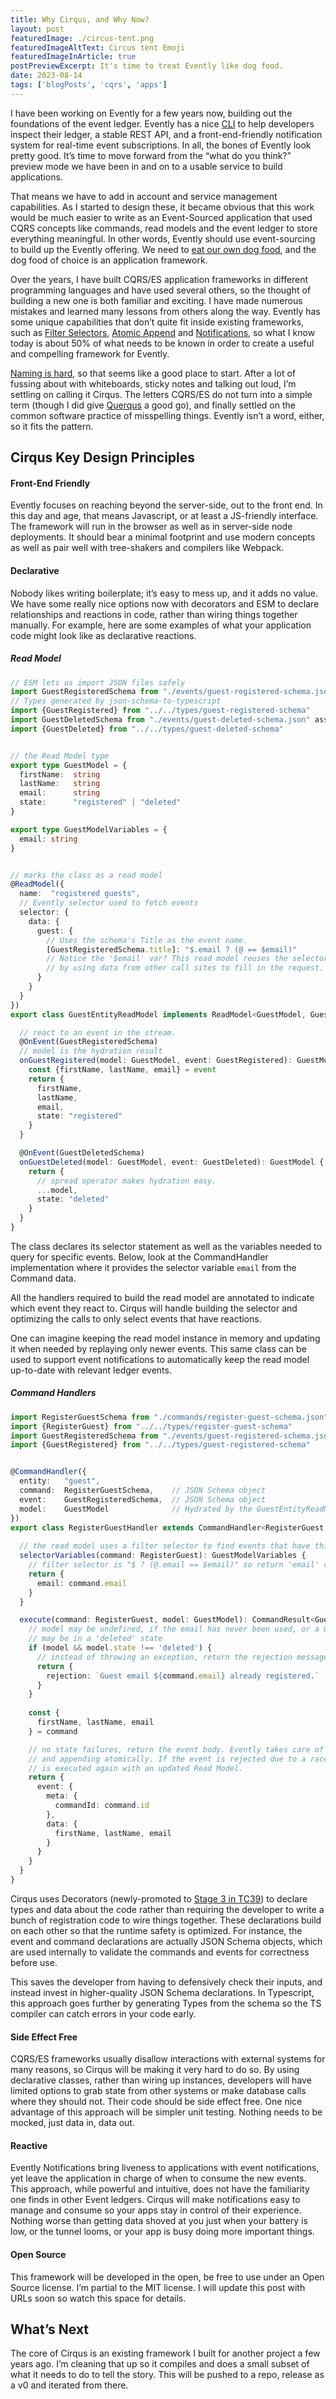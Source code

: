```yaml
---
title: Why Cirqus, and Why Now?
layout: post
featuredImage: ./circus-tent.png
featuredImageAltText: Circus tent Emoji
featuredImageInArticle: true
postPreviewExcerpt: It's time to treat Evently like dog food.
date: 2023-08-14
tags: ['blogPosts', 'cqrs', 'apps']
---
```




I have been working on Evently for a few years now, building out the foundations of the event ledger. Evently has a nice [CLI](https://www.npmjs.com/package/@evently-cloud/cli) to help developers inspect their ledger, a stable REST API, and a front-end-friendly notification system for real-time event subscriptions. In all, the bones of Evently look pretty good. It’s time to move forward from the “what do you think?” preview mode we have been in and on to a usable service to build applications.

That means we have to add in account and service management capabilities. As I started to design these, it became obvious that this work would be much easier to write as an Event-Sourced application that used CQRS concepts like commands, read models and the event ledger to store everything meaningful. In other words, Evently should use event-sourcing to build up the Evently offering. We need to [eat our own dog food](https://www.computer.org/csdl/magazine/so/2006/03/s3005/13rRUygBwg0), and the dog food of choice is an application framework.

Over the years, I have built CQRS/ES application frameworks in different programming languages and have used several others, so the thought of building a new one is both familiar and exciting. I have made numerous mistakes and learned many lessons from others along the way. Evently has some unique capabilities that don’t quite fit inside existing frameworks, such as [Filter Selectors](../../concepts/overview#filter-selectors), [Atomic Append](../../concepts/overview#atomic-append) and [Notifications](../../concepts/notify), so what I know today is about 50% of what needs to be known in order to create a useful and compelling framework for Evently.

[Naming is hard](https://martinfowler.com/bliki/TwoHardThings.html), so that seems like a good place to start. After a lot of fussing about with whiteboards, sticky notes and talking out loud, I’m settling on calling it Cirqus. The letters CQRS/ES do not turn into a simple term (though I did give [Querqus](https://en.wikipedia.org/wiki/Oak) a good go), and finally settled on the common software practice of misspelling things. Evently isn’t a word, either, so it fits the pattern.

## Cirqus Key Design Principles

#### Front-End Friendly

Evently focuses on reaching beyond the server-side, out to the front end. In this day and age, that means Javascript, or at least a JS-friendly interface. The framework will run in the browser as well as in server-side node deployments. It should bear a minimal footprint and use modern concepts as well as pair well with tree-shakers and compilers like Webpack.

#### Declarative

Nobody likes writing boilerplate; it’s easy to mess up, and it adds no value. We have some really nice options now with decorators and ESM to declare relationships and reactions in code, rather than wiring things together manually. For example, here are some examples of what your application code might look like as declarative reactions.

##### Read Model

```typescript
// ESM lets us import JSON files safely
import GuestRegisteredSchema from "./events/guest-registered-schema.json" assert {type: "json"}
// Types generated by json-schema-to-typescript
import {GuestRegistered} from "../../types/guest-registered-schema"
import GuestDeletedSchema from "./events/guest-deleted-schema.json" assert {type: "json"}
import {GuestDeleted} from "../../types/guest-deleted-schema"


// the Read Model type
export type GuestModel = {
  firstName:  string
  lastName:   string
  email:      string
  state:      "registered" | "deleted"
}

export type GuestModelVariables = {
  email: string
}


// marks the class as a read model
@ReadModel({
  name:  "registered guests",
  // Evently selector used to fetch events
  selector: {
    data: {
      guest: {
        // Uses the schema's Title as the event name.
        [GuestRegisteredSchema.title]: "$.email ? (@ == $email)"
        // Notice the '$email' var? This read model reuses the selector statement
        // by using data from other call sites to fill in the request.
      }
    }
  }
})
export class GuestEntityReadModel implements ReadModel<GuestModel, GuestModelVariables> {

  // react to an event in the stream.
  @OnEvent(GuestRegisteredSchema)
  // model is the hydration result
  onGuestRegistered(model: GuestModel, event: GuestRegistered): GuestModel {
    const {firstName, lastName, email} = event
    return {
      firstName,
      lastName,
      email,
      state: "registered"
    }
  }

  @OnEvent(GuestDeletedSchema)
  onGuestDeleted(model: GuestModel, event: GuestDeleted): GuestModel {
    return {
      // spread operator makes hydration easy.
      ...model,
      state: "deleted"
    }
  }
}
```

The class declares its selector statement as well as the variables needed to query for specific events. Below, look at the CommandHandler implementation where it provides the selector variable `email` from the Command data.

All the handlers required to build the read model are annotated to indicate which event they react to. Cirqus will handle building the selector and optimizing the calls to only select events that have reactions.

One can imagine keeping the read model instance in memory and updating it when needed by replaying only newer events. This same class can be used to support event notifications to automatically keep the read model up-to-date with relevant ledger events.

##### Command Handlers

```typescript
import RegisterGuestSchema from "./commands/register-guest-schema.json" assert {type: "json"}
import {RegisterGuest} from "../../types/register-guest-schema"
import GuestRegisteredSchema from "./events/guest-registered-schema.json" assert {type: "json"}
import {GuestRegistered} from "../../types/guest-registered-schema"


@CommandHandler({
  entity:   "guest",
  command:  RegisterGuestSchema,    // JSON Schema object
  event:    GuestRegisteredSchema,  // JSON Schema object
  model:    GuestModel              // Hydrated by the GuestEntityReadModel class above
})
export class RegisterGuestHandler extends CommandHandler<RegisterGuest, GuestEntityReadModel, GuestRegistered> {
  
  // the read model uses a filter selector to find events that have this command's email value
  selectorVariables(command: RegisterGuest): GuestModelVariables {
    // filter selector is "$ ? (@.email == $email)" so return 'email' variable from command data
    return {
      email: command.email
    }
  }

  execute(command: RegisterGuest, model: GuestModel): CommandResult<GuestRegistered> {
    // model may be undefined, if the email has never been used, or a Guest with this email adress
    // may be in a 'deleted' state
    if (model && model.state !== 'deleted') {
      // instead of throwing an exception, return the rejection message.
      return {
        rejection: `Guest email ${command.email} already registered.`
      }
    }
    
    const {
      firstName, lastName, email
    } = command

    // no state failures, return the event body. Evently takes care of creating an event ID
    // and appending atomically. If the event is rejected due to a race condition, the handler
    // is executed again with an updated Read Model.
    return {
      event: {
        meta: {
          commandId: command.id
        },
        data: {
          firstName, lastName, email
        }
      }
    }
  }
}

```

Cirqus uses Decorators (newly-promoted to [Stage 3 in TC39](https://github.com/tc39/proposal-decorators)) to declare types and data about the code rather than requiring the developer to write a bunch of registration code to wire things together.  These declarations build on each other so that the runtime safety is optimized. For instance, the event and command declarations are actually JSON Schema objects, which are used internally to validate the commands and events for correctness before use.

This saves the developer from having to defensively check their inputs, and instead invest in higher-quality JSON Schema declarations. In Typescript, this approach goes further by generating Types from the schema so the TS compiler can catch errors in your code early.

#### Side Effect Free

CQRS/ES frameworks usually disallow interactions with external systems for many reasons, so Cirqus will be making it very hard to do so. By using declarative classes, rather than wiring up instances, developers will have limited options to grab state from other systems or make database calls where they should not. Their code should be side effect free. One nice advantage of this approach will be simpler unit testing. Nothing needs to be mocked, just data in, data out.

#### Reactive

Evently Notifications bring liveness to applications with event notifications, yet leave the application in charge of when to consume the new events. This approach, while powerful and intuitive, does not have the familiarity one finds in other Event ledgers. Cirqus will make notifications easy to manage and consume so your apps stay in control of their experience. Nothing worse than getting data shoved at you just when your battery is low, or the tunnel looms, or your app is busy doing more important things.

#### Open Source

This framework will be developed in the open, be free to use under an Open Source license. I’m partial to the MIT license. I will update this post with URLs soon so watch this space for details.

## What’s Next

The core of Cirqus is an existing framework I built for another project a few years ago. I’m cleaning that up so it compiles and does a small subset of what it needs to do to tell the story. This will be pushed to a repo, release as a v0 and iterated from there.
